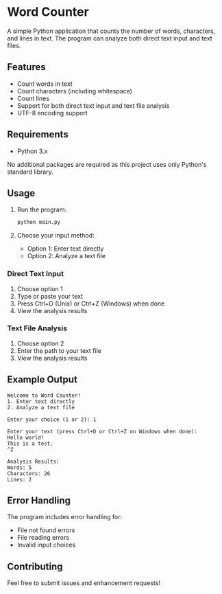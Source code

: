 # Word Counter

A simple Python application that counts the number of words, characters, and lines in text. The program can analyze both direct text input and text files.

## Features

- Count words in text
- Count characters (including whitespace)
- Count lines
- Support for both direct text input and text file analysis
- UTF-8 encoding support

## Requirements

- Python 3.x

No additional packages are required as this project uses only Python's standard library.

## Usage

1. Run the program:
   ```bash
   python main.py
   ```

2. Choose your input method:
   - Option 1: Enter text directly
   - Option 2: Analyze a text file

### Direct Text Input

1. Choose option 1
2. Type or paste your text
3. Press Ctrl+D (Unix) or Ctrl+Z (Windows) when done
4. View the analysis results

### Text File Analysis

1. Choose option 2
2. Enter the path to your text file
3. View the analysis results

## Example Output

```
Welcome to Word Counter!
1. Enter text directly
2. Analyze a text file

Enter your choice (1 or 2): 1

Enter your text (press Ctrl+D or Ctrl+Z on Windows when done):
Hello world!
This is a test.
^Z

Analysis Results:
Words: 5
Characters: 26
Lines: 2
```

## Error Handling

The program includes error handling for:
- File not found errors
- File reading errors
- Invalid input choices

## Contributing

Feel free to submit issues and enhancement requests!